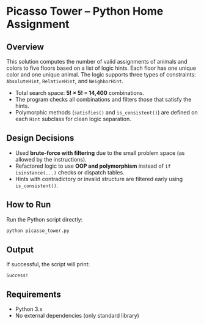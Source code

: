 # Picasso Tower – Python Home Assignment

## Overview

This solution computes the number of valid assignments of animals and colors to five floors based on a list of logic hints. Each floor has one unique color and one unique animal. The logic supports three types of constraints: `AbsoluteHint`, `RelativeHint`, and `NeighborHint`.

- Total search space: **5! × 5! = 14,400** combinations.
- The program checks all combinations and filters those that satisfy the hints.
- Polymorphic methods (`satisfies()` and `is_consistent()`) are defined on each `Hint` subclass for clean logic separation.

## Design Decisions

- Used **brute-force with filtering** due to the small problem space (as allowed by the instructions).
- Refactored logic to use **OOP and polymorphism** instead of `if isinstance(...)` checks or dispatch tables.
- Hints with contradictory or invalid structure are filtered early using `is_consistent()`.

## How to Run

Run the Python script directly:

```bash
python picasso_tower.py
```

## Output

If successful, the script will print:

```
Success!
```

## Requirements

- Python 3.x
- No external dependencies (only standard library)
